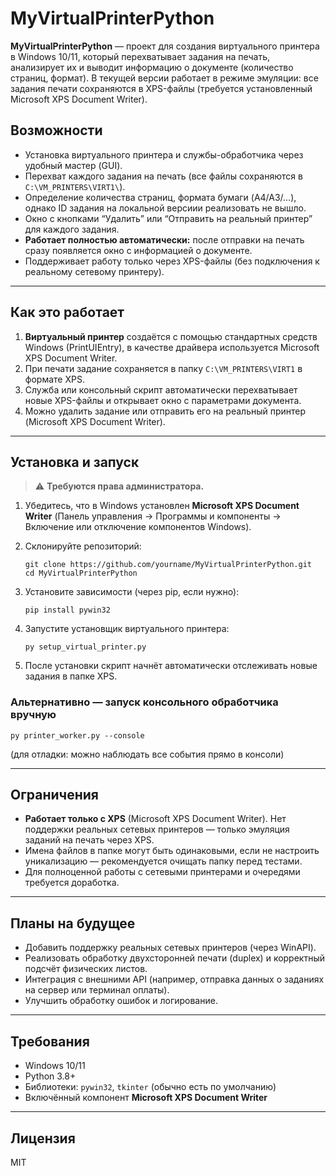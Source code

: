 

# MyVirtualPrinterPython

**MyVirtualPrinterPython** — проект для создания виртуального принтера в Windows 10/11, который перехватывает задания на печать, анализирует их и выводит информацию о документе (количество страниц, формат).
В текущей версии работает в режиме эмуляции: все задания печати сохраняются в XPS-файлы (требуется установленный Microsoft XPS Document Writer).



## Возможности

* Установка виртуального принтера и службы-обработчика через удобный мастер (GUI).
* Перехват каждого задания на печать (все файлы сохраняются в `C:\VM_PRINTERS\VIRT1\`).
* Определение количества страниц, формата бумаги (A4/A3/…), однако ID задания на локальной версиии реализовать не вышло.
* Окно с кнопками “Удалить” или “Отправить на реальный принтер” для каждого задания.
* **Работает полностью автоматически:** после отправки на печать сразу появляется окно с информацией о документе.
* Поддерживает работу только через XPS-файлы (без подключения к реальному сетевому принтеру).

---

## Как это работает

1. **Виртуальный принтер** создаётся с помощью стандартных средств Windows (PrintUIEntry), в качестве драйвера используется Microsoft XPS Document Writer.
2. При печати задание сохраняется в папку `C:\VM_PRINTERS\VIRT1` в формате XPS.
3. Служба или консольный скрипт автоматически перехватывает новые XPS-файлы и открывает окно с параметрами документа.
4. Можно удалить задание или отправить его на реальный принтер (Microsoft XPS Document Writer).

---

## Установка и запуск

> ⚠️ **Требуются права администратора.**

1. Убедитесь, что в Windows установлен **Microsoft XPS Document Writer** (Панель управления → Программы и компоненты → Включение или отключение компонентов Windows).
2. Склонируйте репозиторий:

   ```
   git clone https://github.com/yourname/MyVirtualPrinterPython.git
   cd MyVirtualPrinterPython
   ```
3. Установите зависимости (через pip, если нужно):

   ```
   pip install pywin32
   ```
4. Запустите установщик виртуального принтера:

   ```
   py setup_virtual_printer.py
   ```
5. После установки скрипт начнёт автоматически отслеживать новые задания в папке XPS.

### Альтернативно — запуск консольного обработчика вручную

```
py printer_worker.py --console
```

(для отладки: можно наблюдать все события прямо в консоли)

---

## Ограничения

* **Работает только с XPS** (Microsoft XPS Document Writer). Нет поддержки реальных сетевых принтеров — только эмуляция заданий на печать через XPS.
* Имена файлов в папке могут быть одинаковыми, если не настроить уникализацию — рекомендуется очищать папку перед тестами.
* Для полноценной работы с сетевыми принтерами и очередями требуется доработка.

---

## Планы на будущее

* Добавить поддержку реальных сетевых принтеров (через WinAPI).
* Реализовать обработку двухсторонней печати (duplex) и корректный подсчёт физических листов.
* Интеграция с внешними API (например, отправка данных о заданиях на сервер или терминал оплаты).
* Улучшить обработку ошибок и логирование.

---

## Требования

* Windows 10/11
* Python 3.8+
* Библиотеки: `pywin32`, `tkinter` (обычно есть по умолчанию)
* Включённый компонент **Microsoft XPS Document Writer**

---

## Лицензия

MIT


